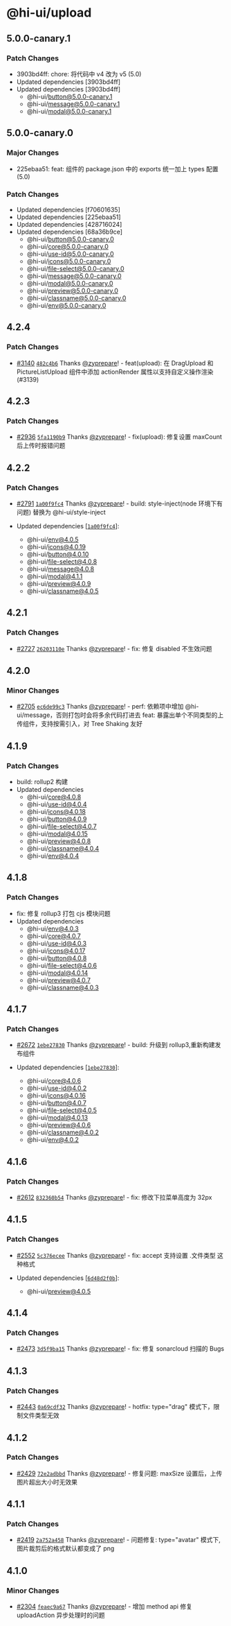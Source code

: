 # @hi-ui/upload

## 5.0.0-canary.1

### Patch Changes

- 3903bd4ff: chore: 将代码中 v4 改为 v5 (5.0)
- Updated dependencies [3903bd4ff]
- Updated dependencies [3903bd4ff]
  - @hi-ui/button@5.0.0-canary.1
  - @hi-ui/message@5.0.0-canary.1
  - @hi-ui/modal@5.0.0-canary.1

## 5.0.0-canary.0

### Major Changes

- 225ebaa51: feat: 组件的 package.json 中的 exports 统一加上 types 配置 (5.0)

### Patch Changes

- Updated dependencies [f70601635]
- Updated dependencies [225ebaa51]
- Updated dependencies [428716024]
- Updated dependencies [68a36b9ce]
  - @hi-ui/button@5.0.0-canary.0
  - @hi-ui/core@5.0.0-canary.0
  - @hi-ui/use-id@5.0.0-canary.0
  - @hi-ui/icons@5.0.0-canary.0
  - @hi-ui/file-select@5.0.0-canary.0
  - @hi-ui/message@5.0.0-canary.0
  - @hi-ui/modal@5.0.0-canary.0
  - @hi-ui/preview@5.0.0-canary.0
  - @hi-ui/classname@5.0.0-canary.0
  - @hi-ui/env@5.0.0-canary.0

## 4.2.4

### Patch Changes

- [#3140](https://github.com/XiaoMi/hiui/pull/3140) [`482c4b6`](https://github.com/XiaoMi/hiui/commit/482c4b63999a8c1f9b24e703f529c28baebffbc0) Thanks [@zyprepare](https://github.com/zyprepare)! - feat(upload): 在 DragUpload 和 PictureListUpload 组件中添加 actionRender 属性以支持自定义操作渲染 (#3139)

## 4.2.3

### Patch Changes

- [#2936](https://github.com/XiaoMi/hiui/pull/2936) [`5fa1190b9`](https://github.com/XiaoMi/hiui/commit/5fa1190b9d1aa5766b4270fd0240f0baffaa5e1a) Thanks [@zyprepare](https://github.com/zyprepare)! - fix(upload): 修复设置 maxCount 后上传时报错问题

## 4.2.2

### Patch Changes

- [#2791](https://github.com/XiaoMi/hiui/pull/2791) [`1a00f9fc4`](https://github.com/XiaoMi/hiui/commit/1a00f9fc4a44619059d7852e846b54fedbd56715) Thanks [@zyprepare](https://github.com/zyprepare)! - build: style-inject(node 环境下有问题) 替换为 @hi-ui/style-inject

- Updated dependencies [[`1a00f9fc4`](https://github.com/XiaoMi/hiui/commit/1a00f9fc4a44619059d7852e846b54fedbd56715)]:
  - @hi-ui/env@4.0.5
  - @hi-ui/icons@4.0.19
  - @hi-ui/button@4.0.10
  - @hi-ui/file-select@4.0.8
  - @hi-ui/message@4.0.8
  - @hi-ui/modal@4.1.1
  - @hi-ui/preview@4.0.9
  - @hi-ui/classname@4.0.5

## 4.2.1

### Patch Changes

- [#2727](https://github.com/XiaoMi/hiui/pull/2727) [`26203110e`](https://github.com/XiaoMi/hiui/commit/26203110e48496b9d5a3725ff51f84f73e9633f3) Thanks [@zyprepare](https://github.com/zyprepare)! - fix: 修复 disabled 不生效问题

## 4.2.0

### Minor Changes

- [#2705](https://github.com/XiaoMi/hiui/pull/2705) [`ec6de99c3`](https://github.com/XiaoMi/hiui/commit/ec6de99c3369d693df4d1c57564800f127446e23) Thanks [@zyprepare](https://github.com/zyprepare)! - perf: 依赖项中增加 @hi-ui/message，否则打包时会将多余代码打进去
  feat: 暴露出单个不同类型的上传组件，支持按需引入，对 Tree Shaking 友好

## 4.1.9

### Patch Changes

- build: rollup2 构建
- Updated dependencies
  - @hi-ui/core@4.0.8
  - @hi-ui/use-id@4.0.4
  - @hi-ui/icons@4.0.18
  - @hi-ui/button@4.0.9
  - @hi-ui/file-select@4.0.7
  - @hi-ui/modal@4.0.15
  - @hi-ui/preview@4.0.8
  - @hi-ui/classname@4.0.4
  - @hi-ui/env@4.0.4

## 4.1.8

### Patch Changes

- fix: 修复 rollup3 打包 cjs 模块问题
- Updated dependencies
  - @hi-ui/env@4.0.3
  - @hi-ui/core@4.0.7
  - @hi-ui/use-id@4.0.3
  - @hi-ui/icons@4.0.17
  - @hi-ui/button@4.0.8
  - @hi-ui/file-select@4.0.6
  - @hi-ui/modal@4.0.14
  - @hi-ui/preview@4.0.7
  - @hi-ui/classname@4.0.3

## 4.1.7

### Patch Changes

- [#2672](https://github.com/XiaoMi/hiui/pull/2672) [`1ebe27830`](https://github.com/XiaoMi/hiui/commit/1ebe2783098b3a8cd980bd10076d67635463800e) Thanks [@zyprepare](https://github.com/zyprepare)! - build: 升级到 rollup3,重新构建发布组件

- Updated dependencies [[`1ebe27830`](https://github.com/XiaoMi/hiui/commit/1ebe2783098b3a8cd980bd10076d67635463800e)]:
  - @hi-ui/core@4.0.6
  - @hi-ui/use-id@4.0.2
  - @hi-ui/icons@4.0.16
  - @hi-ui/button@4.0.7
  - @hi-ui/file-select@4.0.5
  - @hi-ui/modal@4.0.13
  - @hi-ui/preview@4.0.6
  - @hi-ui/classname@4.0.2
  - @hi-ui/env@4.0.2

## 4.1.6

### Patch Changes

- [#2612](https://github.com/XiaoMi/hiui/pull/2612) [`832360b54`](https://github.com/XiaoMi/hiui/commit/832360b54231983148858b12707087c6b6fbac87) Thanks [@zyprepare](https://github.com/zyprepare)! - fix: 修改下拉菜单高度为 32px

## 4.1.5

### Patch Changes

- [#2552](https://github.com/XiaoMi/hiui/pull/2552) [`5c376ecee`](https://github.com/XiaoMi/hiui/commit/5c376eceefb006643aab2a918c7535c23f5e9449) Thanks [@zyprepare](https://github.com/zyprepare)! - fix: accept 支持设置 .文件类型 这种格式

- Updated dependencies [[`6d48d2f0b`](https://github.com/XiaoMi/hiui/commit/6d48d2f0b2c1258a1fe978cee8ef20a3443e4b66)]:
  - @hi-ui/preview@4.0.5

## 4.1.4

### Patch Changes

- [#2473](https://github.com/XiaoMi/hiui/pull/2473) [`3d5f9ba15`](https://github.com/XiaoMi/hiui/commit/3d5f9ba15868ccdc385cdcdc8a3bbe2e55542b39) Thanks [@zyprepare](https://github.com/zyprepare)! - fix: 修复 sonarcloud 扫描的 Bugs

## 4.1.3

### Patch Changes

- [#2443](https://github.com/XiaoMi/hiui/pull/2443) [`0a69cdf32`](https://github.com/XiaoMi/hiui/commit/0a69cdf32c305a35286947b55d1ec05159358ba0) Thanks [@zyprepare](https://github.com/zyprepare)! - hotfix: type="drag" 模式下，限制文件类型无效

## 4.1.2

### Patch Changes

- [#2429](https://github.com/XiaoMi/hiui/pull/2429) [`72e2adbbd`](https://github.com/XiaoMi/hiui/commit/72e2adbbd78911c14fa541492efb55873662657c) Thanks [@zyprepare](https://github.com/zyprepare)! - 修复问题: maxSize 设置后，上传图片超出大小时无效果

## 4.1.1

### Patch Changes

- [#2419](https://github.com/XiaoMi/hiui/pull/2419) [`2a752a458`](https://github.com/XiaoMi/hiui/commit/2a752a458300331acefa250d20fd8c0785e6683b) Thanks [@zyprepare](https://github.com/zyprepare)! - 问题修复: type="avatar" 模式下,图片裁剪后的格式默认都变成了 png

## 4.1.0

### Minor Changes

- [#2304](https://github.com/XiaoMi/hiui/pull/2304) [`feaec9a67`](https://github.com/XiaoMi/hiui/commit/feaec9a67a05e315f6f3370115eaf0c8c418faf7) Thanks [@zyprepare](https://github.com/zyprepare)! - 增加 method api
  修复 uploadAction 异步处理时的问题
